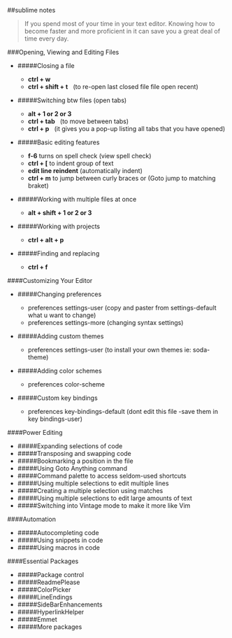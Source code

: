 ##sublime notes

>If you spend most of your time in your text editor. Knowing how to become faster and more proficient in it can save you a great deal of time every day.

###Opening, Viewing and Editing Files

* #####Closing a file
	*  **ctrl + w**          
	*  **ctrl + shift + t**  &nbsp; (to re-open last closed file file open recent)

* #####Switching btw files (open tabs)
	* **alt + 1 or 2 or 3**
	* **ctrl + tab** &nbsp; (to move between tabs)
	* **ctrl + p**  &nbsp; (it gives you a pop-up listing all tabs that you have opened)

* #####Basic editing features
	* **f-6** turns on spell check (view spell check)
	* **ctrl + [**  to indent group of text
	* **edit line reindent** (automatically indent)
	* **ctrl + m**  to jump between curly braces or (Goto jump to matching braket)

* #####Working with multiple files at once
	* **alt + shift + 1 or 2 or 3**

* #####Working with projects
	* **ctrl + alt + p**

* #####Finding and replacing
	* **ctrl + f**

####Customizing Your Editor

* #####Changing preferences
	* preferences settings-user (copy and paster from settings-default what u want to change)
	* preferences settings-more (changing syntax settings)
	
* #####Adding custom themes
	* preferences settings-user (to install your own themes ie: soda-theme)

* #####Adding color schemes
	* preferences color-scheme

* #####Custom key bindings
	* preferences key-bindings-default (dont edit this file -save them in key bindings-user)


####Power Editing

* #####Expanding selections of code
* #####Transposing and swapping code
* #####Bookmarking a position in the file
* #####Using Goto Anything command
* #####Command palette to access seldom-used shortcuts
* #####Using multiple selections to edit multiple lines
* #####Creating a multiple selection using matches
* #####Using multiple selections to edit large amounts of text
* #####Switching into Vintage mode to make it more like Vim

####Automation

* #####Autocompleting code
* #####Using snippets in code
* #####Using macros in code

####Essential Packages

* #####Package control
* #####ReadmePlease
* #####ColorPicker
* #####LineEndings
* #####SideBarEnhancements
* #####HyperlinkHelper
* #####Emmet
* #####More packages
